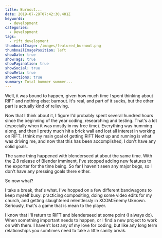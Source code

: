 ```yaml
---
title: Burnout...
date: 2019-07-28T07:42:30.401Z
keywords:
  - development
categories:
  - Development
tags:
  - rift_development
thumbnailImage: /images/featured_burnout.png
thumbnailImagePosition: left
showDate: true
showTags: true
showPagination: true
showSocial: true
showMeta: true
showActions: true
summary: Total bummer summer...
---
```

Well, it was bound to happen, given how much time I spent thinking about RIFT and nothing else: burnout.  It's real, and part of it sucks, but the other part is actually kind of relieving.

Now that I think about it, I figure I'd probably spent several hundred hours since the beginning of the year coding, researching and testing.  That's a lot (especially when it was mostly in my free time).  Everything was humming along, and then I pretty much hit a brick wall and lost all interest in working on RIFT.  I think my main goal of getting RIFT Next up and running is what was driving me, and now that this has been accomplished, I don't have any solid goals.

The same thing happened with blenderseed at about the same time.  With the 2.8 release of Blender imminent, I've stopped adding new features to the exporter for the time being.  So far I haven't seen any major bugs, so I don't have any pressing goals there either.

So now what?

I take a break, that's what.  I've hopped on a few different bandwagons to keep myself busy: practicing compositing, doing some video edits for my church, and getting slaughtered relentlessly in XCOM:Enemy Uknown.  Seriously, that's a game that is mean to the player.

I know that I'll return to RIFT and blenderseed at some point (I always do).  When something important needs to happen, or I find a new project to work on with them.  I haven't lost any of my love for coding, but like any long term relationships you somtimes need to take a little sanity break.